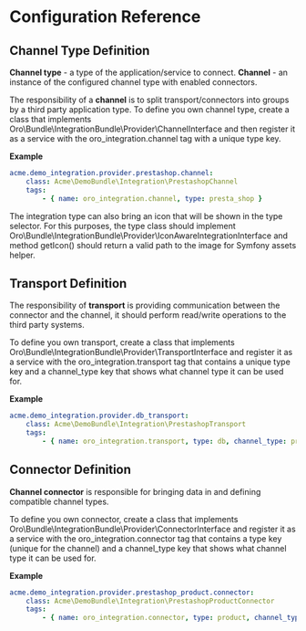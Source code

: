 <a id="dev-integrations-integrations-config-reference"></a>

# Configuration Reference

## Channel Type Definition

**Channel type** - a type of the application/service to connect.
**Channel** - an instance of the configured channel type with enabled connectors.

The responsibility of a **channel** is to split transport/connectors into groups by a third party application type.
To define you own channel type, create a class that implements Oro\\Bundle\\IntegrationBundle\\Provider\\ChannelInterface and then register it as a service with the oro_integration.channel tag with a unique type key.

**Example**

```yaml
acme.demo_integration.provider.prestashop.channel:
    class: Acme\DemoBundle\Integration\PrestashopChannel
    tags:
        - { name: oro_integration.channel, type: presta_shop }
```

The integration type can also bring an icon that will be shown in the type selector. For this purposes, the type class should implement
Oro\\Bundle\\IntegrationBundle\\Provider\\IconAwareIntegrationInterface and method getIcon() should return a valid path to the image
for Symfony assets helper.

## Transport Definition

The responsibility of **transport** is providing communication between the connector and the channel, it should perform read/write operations to the third
party systems.

To define you own transport, create a class that implements Oro\\Bundle\\IntegrationBundle\\Provider\\TransportInterface and register it as a service with the oro_integration.transport tag that contains a unique type key and a channel_type key that shows what channel type it can be used for.

**Example**

```yaml
acme.demo_integration.provider.db_transport:
    class: Acme\DemoBundle\Integration\PrestashopTransport
    tags:
        - { name: oro_integration.transport, type: db, channel_type: presta_shop }
```

## Connector Definition

**Channel connector** is responsible for bringing data in and defining compatible channel types.

To define you own connector, create a class that implements Oro\\Bundle\\IntegrationBundle\\Provider\\ConnectorInterface and register it as a service with the oro_integration.connector tag that contains a type key (unique for the channel) and a channel_type key that shows what channel type it can be used for.

**Example**

```yaml
acme.demo_integration.provider.prestashop_product.connector:
    class: Acme\DemoBundle\Integration\PrestashopProductConnector
    tags:
        - { name: oro_integration.connector, type: product, channel_type: presta_shop }
```
